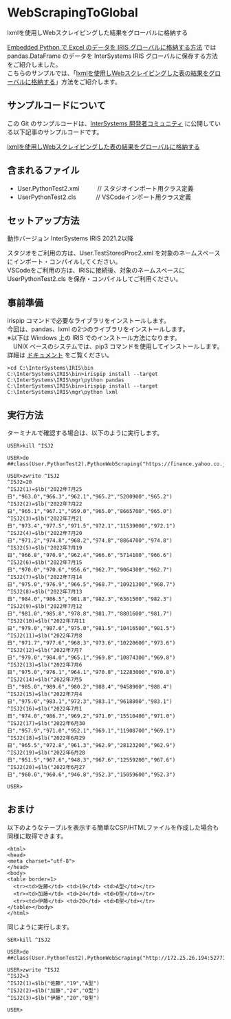 # WebScrapingToGlobal
lxmlを使用しWebスクレイピングした結果をグローバルに格納する

[Embedded Python で Excel のデータを IRIS グローバルに格納する方法](https://jp.community.intersystems.com/node/516426) では pandas.DataFrame のデータを InterSystems IRIS グローバルに保存する方法をご紹介しました。  
こちらのサンプルでは、「[lxmlを使用しWebスクレイピングした表の結果をグローバルに格納する](https://jp.community.intersystems.com/node/522816)」方法をご紹介します。

## サンプルコードについて
この Git のサンプルコードは、[InterSystems 開発者コミュニティ](https://jp.community.intersystems.com/) に公開している以下記事のサンプルコードです。  

[lxmlを使用しWebスクレイピングした表の結果をグローバルに格納する](https://jp.community.intersystems.com/node/522816)

## 含まれるファイル
* User.PythonTest2.xml　　　// スタジオインポート用クラス定義
* UserPythonTest2.cls 　　　// VSCodeインポート用クラス定義
    
## セットアップ方法
動作バージョン InterSystems IRIS 2021.2以降
  
スタジオをご利用の方は、User.TestStoredProc2.xml を対象のネームスペースにインポート・コンパイルしてください。  
VSCodeをご利用の方は、IRISに接続後、対象のネームスペースに UserPythonTest2.cls を保存・コンパイルしてご利用ください。  

## 事前準備

irispip コマンドで必要なライブラリをインストールします。  
今回は、pandas、lxml の2つのライブラリをインストールします。  
※以下は Windows 上の IRIS でのインストール方法になります。  
　UNIX ベースのシステムでは、pip3 コマンドを使用してインストールします。詳細は [ドキュメント](https://docs.intersystems.com/iris20221/csp/docbookj/DocBook.UI.Page.cls?KEY=AFL_epython#AFL_epython_pylibrary_install) をご覧ください。
~~~
>cd C:\InterSystems\IRIS\bin
C:\InterSystems\IRIS\bin>irispip install --target C:\InterSystems\IRIS\mgr\python pandas
C:\InterSystems\IRIS\bin>irispip install --target C:\InterSystems\IRIS\mgr\python lxml
~~~

## 実行方法
ターミナルで確認する場合は、以下のように実行します。
~~~
USER>kill ^ISJ2
 
USER>do ##class(User.PythonTest2).PythonWebScraping("https://finance.yahoo.co.jp/quote/6178.T/history")
 
USER>zwrite ^ISJ2                                                                   
^ISJ2=20
^ISJ2(1)=$lb("2022年7月25日","963.0","966.3","962.1","965.2","5200900","965.2")
^ISJ2(2)=$lb("2022年7月22日","965.1","967.1","959.0","965.0","8665700","965.0")
^ISJ2(3)=$lb("2022年7月21日","973.4","977.5","971.5","972.1","11539000","972.1")
^ISJ2(4)=$lb("2022年7月20日","971.2","974.8","968.2","974.8","8864700","974.8")
^ISJ2(5)=$lb("2022年7月19日","966.8","970.9","962.4","966.6","5714100","966.6")
^ISJ2(6)=$lb("2022年7月15日","970.0","970.6","956.6","962.7","9064300","962.7")
^ISJ2(7)=$lb("2022年7月14日","975.0","976.9","966.5","968.7","10921300","968.7")
^ISJ2(8)=$lb("2022年7月13日","984.0","986.5","981.8","982.3","6361500","982.3")
^ISJ2(9)=$lb("2022年7月12日","981.0","985.8","978.8","981.7","8801600","981.7")
^ISJ2(10)=$lb("2022年7月11日","979.0","987.0","975.0","981.5","10416500","981.5")
^ISJ2(11)=$lb("2022年7月8日","971.7","977.6","968.3","973.6","10220600","973.6")
^ISJ2(12)=$lb("2022年7月7日","979.0","984.0","965.1","969.8","10874300","969.8")
^ISJ2(13)=$lb("2022年7月6日","975.0","976.1","964.1","970.8","12283000","970.8")
^ISJ2(14)=$lb("2022年7月5日","985.0","989.6","980.2","988.4","9458900","988.4")
^ISJ2(15)=$lb("2022年7月4日","975.0","983.1","972.3","983.1","9618800","983.1")
^ISJ2(16)=$lb("2022年7月1日","974.0","986.7","969.2","971.0","15510400","971.0")
^ISJ2(17)=$lb("2022年6月30日","957.9","971.0","952.1","969.1","11908700","969.1")
^ISJ2(18)=$lb("2022年6月29日","965.5","972.8","961.3","962.9","28123200","962.9")
^ISJ2(19)=$lb("2022年6月28日","951.5","967.6","948.3","967.6","12559200","967.6")
^ISJ2(20)=$lb("2022年6月27日","960.0","960.6","946.8","952.3","15059600","952.3")
 
USER>
~~~

## おまけ

以下のようなテーブルを表示する簡単なCSP/HTMLファイルを作成した場合も同様に取得できます。
~~~
<html>
<head>
<meta charset="utf-8">
</head>
<body>
<table border=1>
  <tr><td>佐藤</td> <td>19</td> <td>A型</td></tr>
  <tr><td>加藤</td> <td>24</td> <td>O型</td></tr>
  <tr><td>伊藤</td> <td>20</td> <td>B型</td></tr>
</table></body>
</html>
~~~

同じように実行します。
~~~
SER>kill ^ISJ2

USER>do ##class(User.PythonTest2).PythonWebScraping("http://172.25.26.194:52773/csp/user/test.csp")

USER>zwrite ^ISJ2
^ISJ2=3
^ISJ2(1)=$lb("佐藤","19","A型")
^ISJ2(2)=$lb("加藤","24","O型")
^ISJ2(3)=$lb("伊藤","20","B型")

USER>

~~~

